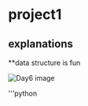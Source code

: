 # project1

## explanations 

**data structure is fun 

![Day6 image](https://www.google.com/url?sa=i&source=imgres&cd=&ved=2ahUKEwjx3q6lyY7fAhWRooMKHd-IDjQQjRx6BAgBEAU&url=https%3A%2F%2Fkprofiles.com%2Fday6-members-profile%2F&psig=AOvVaw2mZAiT8xU56mGRk-Py1EbZ&ust=1544301435561420)

'''python
